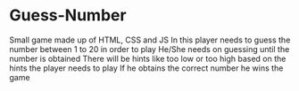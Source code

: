 # Guess-Number
Small game made up of HTML, CSS and JS
In this player needs to guess the number between 1 to 20 in order to play
He/She needs on guessing until the number is obtained
There will be hints like too low or too high based on the hints the player needs to play
If he obtains the correct number he wins the game
